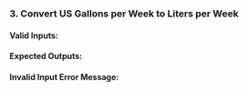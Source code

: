 ### **3. Convert US Gallons per Week to Liters per Week**

#### **Valid Inputs:**

#### **Expected Outputs:**

#### **Invalid Input Error Message:**
